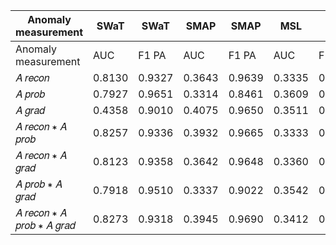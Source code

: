 | Anomaly measurement       | SWaT   | SWaT   | SMAP   | SMAP   | MSL    | MSL    | PSM    | PSM    | SMD    | SMD    | Avg. Rank   | Avg. Rank   |
|---------------------------|--------|--------|--------|--------|--------|--------|--------|--------|--------|--------|-------------|-------------|
| Anomaly measurement       | AUC    | F1 PA  | AUC    | F1 PA  | AUC    | F1 PA  | AUC    | F1 PA  | AUC    | F1 PA  | AUC F1      | PA          |
| 𝐴 𝑟𝑒𝑐𝑜𝑛                   | 0.8130 | 0.9327 | 0.3643 | 0.9639 | 0.3335 | 0.7633 | 0.6074 | 0.9795 | 0.2609 | 0.8763 | 5.0         | 4.0         |
| 𝐴 𝑝𝑟𝑜𝑏                    | 0.7927 | 0.9651 | 0.3314 | 0.8461 | 0.3609 | 0.9215 | 0.6337 | 0.9660 | 0.3786 | 0.9298 | 3.4         | 3.2         |
| 𝐴 𝑔𝑟𝑎𝑑                    | 0.4358 | 0.9010 | 0.4075 | 0.9650 | 0.3511 | 0.8647 | 0.6351 | 0.9800 | 0.2505 | 0.8843 | 4.0         | 3.4         |
| 𝐴 𝑟𝑒𝑐𝑜𝑛 ∗ 𝐴 𝑝𝑟𝑜𝑏          | 0.8257 | 0.9336 | 0.3932 | 0.9665 | 0.3333 | 0.7450 | 0.6162 | 0.9724 | 0.2638 | 0.8679 | 4.2         | 4.8         |
| 𝐴 𝑟𝑒𝑐𝑜𝑛 ∗ 𝐴 𝑔𝑟𝑎𝑑          | 0.8123 | 0.9358 | 0.3642 | 0.9648 | 0.3360 | 0.7756 | 0.6093 | 0.9799 | 0.2544 | 0.8701 | 5.2         | 3.8         |
| 𝐴 𝑝𝑟𝑜𝑏 ∗ 𝐴 𝑔𝑟𝑎𝑑           | 0.7918 | 0.9510 | 0.3337 | 0.9022 | 0.3542 | 0.8979 | 0.6388 | 0.9660 | 0.3648 | 0.9169 | 3.4         | 3.8         |
| 𝐴 𝑟𝑒𝑐𝑜𝑛 ∗ 𝐴 𝑝𝑟𝑜𝑏 ∗ 𝐴 𝑔𝑟𝑎𝑑 | 0.8273 | 0.9318 | 0.3945 | 0.9690 | 0.3412 | 0.7645 | 0.6181 | 0.9722 | 0.2640 | 0.8707 | 2.8         | 4.4         |